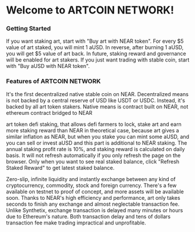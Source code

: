 # Welcome to ARTCOIN NETWORK!

### Getting Started

If you want staking art, start with "Buy art with NEAR token". For every $5 value of art staked, you will mint 1 aUSD. In reverse, after burning 1 aUSD, you will get $5 value of art back. In future, staking reward and governance will be enabled for art stakers.
If you just want trading with stable coin, start with "Buy aUSD with NEAR token".

### Features of ARTCOIN NETWORK

It's the first decentralized native stable coin on NEAR. Decentralized means is not backed by a central reserve of USD like USDT or USDC. Instead, it's backed by all art token stakers. Native means is contract built on NEAR, not ethereum contract bridged to NEAR

art token defi staking, that allows defi farmers to lock, stake art and earn more staking reward than NEAR in theoretical case, because art gives a similar inflation as NEAR, but when you stake you can mint some aUSD, and you can sell or invest aUSD and this part is additional to NEAR staking. The annual staking profit rate is 10%, and staking reward is calculated on daily basis. It will not refresh automatically if you only refresh the page on the browser. Only when you want to see real staked balance, click "Refresh Staked Reward" to get latest staked balance.

Zero-slip, infinite liquidity and instantly exchange between any kind of cryptocurrency, commodity, stock and foreign currency. There's a few available on testnet to proof of concept, and more assets will be available soon. Thanks to NEAR's high efficiency and performance, art only takes seconds to finish any exchange and almost neglectable transaction fee. Unlike Synthetix, exchange transaction is delayed many minutes or hours due to Ethereum's nature. Both transaction delay and tens of dollars transaction fee make trading impractical and unprofitable.
